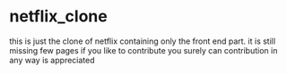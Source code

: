 # netflix_clone
this is just the clone of netflix containing only the front end part. 
it is still missing few pages if you like to contribute you surely can 
contribution in any way is appreciated
